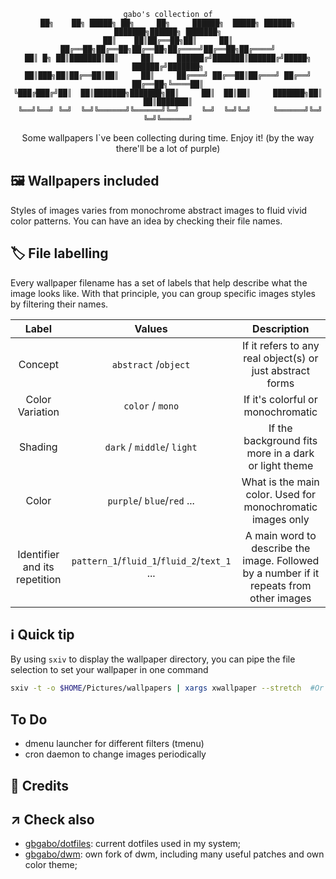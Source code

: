 <div align="center">

```
gabo's collection of
██╗    ██╗ █████╗ ██╗     ██╗     ██████╗  █████╗ ██████╗ ███████╗██████╗ ███████╗
██║    ██║██╔══██╗██║     ██║     ██╔══██╗██╔══██╗██╔══██╗██╔════╝██╔══██╗██╔════╝
██║ █╗ ██║███████║██║     ██║     ██████╔╝███████║██████╔╝█████╗  ██████╔╝███████╗
██║███╗██║██╔══██║██║     ██║     ██╔═══╝ ██╔══██║██╔═══╝ ██╔══╝  ██╔══██╗╚════██║
╚███╔███╔╝██║  ██║███████╗███████╗██║     ██║  ██║██║     ███████╗██║  ██║███████║
 ╚══╝╚══╝ ╚═╝  ╚═╝╚══════╝╚══════╝╚═╝     ╚═╝  ╚═╝╚═╝     ╚══════╝╚═╝  ╚═╝╚══════╝
```

Some wallpapers I`ve been collecting during time. Enjoy it! (by the way there'll be a lot of purple)

</div>

## 🖼️ Wallpapers included

Styles of images varies from monochrome abstract images to fluid vivid color patterns. You can have an idea by checking their file names.

## 🏷️ File labelling

Every wallpaper filename has a set of labels that help describe what the image looks like. With that principle, you can group specific images styles by filtering their names.

|             Label             |                    Values                    |                                       Description                                       |
| :---------------------------: | :------------------------------------------: | :-------------------------------------------------------------------------------------: |
|            Concept            |             `abstract` /`object`             |                If it refers to any real object(s) or just abstract forms                |
|        Color Variation        |               `color` / `mono`               |                            If it's colorful or monochromatic                            |
|            Shading            |          `dark` / `middle`/ `light`          |                  If the background fits more in a dark or light theme                   |
|             Color             |          `purple`/ `blue`/`red` ...          |               What is the main color. Used for monochromatic images only                |
| Identifier and its repetition | `pattern_1`/`fluid_1`/`fluid_2`/`text_1` ... | A main word to describe the image. Followed by a number if it repeats from other images |

## ℹ️ Quick tip

By using `sxiv` to display the wallpaper directory, you can pipe the file selection to set your wallpaper in one command

```sh
sxiv -t -o $HOME/Pictures/wallpapers | xargs xwallpaper --stretch  #Or the wallpaper setter of your choice
```

## To Do

- dmenu launcher for different filters (tmenu)
- cron daemon to change images periodically

## 💌 Credits

## ↗️ Check also

- [gbgabo/dotfiles](https://github.com/gbgabo/dotfiles): current dotfiles used in my system;
- [gbgabo/dwm](https://github.com/gbgabo/dwm): own fork of dwm, including many useful patches and own color theme;
